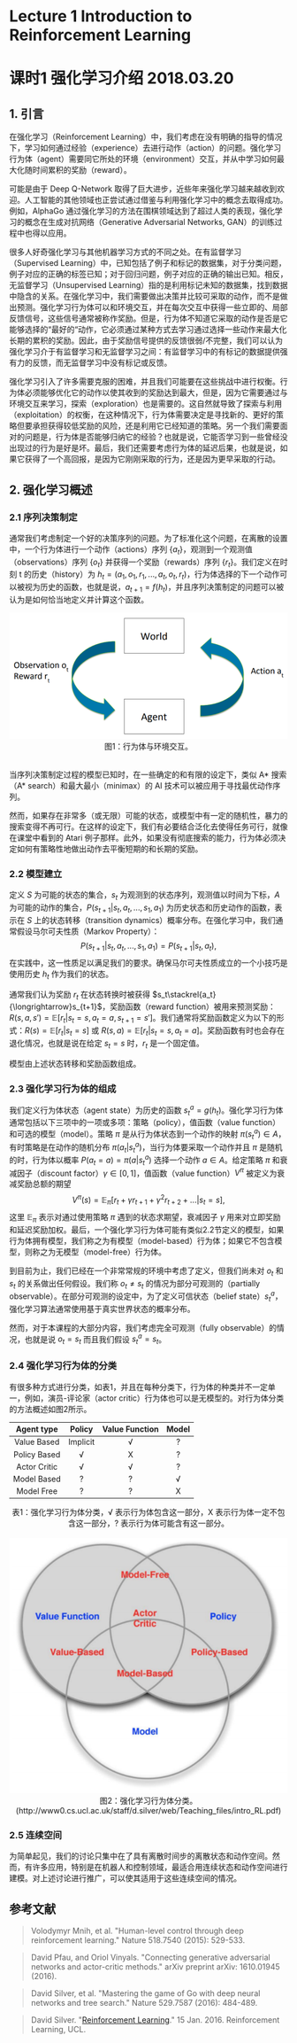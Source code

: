 # Lecture 1 Introduction to Reinforcement Learning

# 课时1 强化学习介绍 2018.03.20

## 1. 引言

在强化学习（Reinforcement Learning）中，我们考虑在没有明确的指导的情况下，学习如何通过经验（experience）去进行动作（action）的问题。强化学习行为体（agent）需要同它所处的环境（environment）交互，并从中学习如何最大化随时间累积的奖励（reward）。

可能是由于 Deep Q-Network 取得了巨大进步，近些年来强化学习越来越收到欢迎。人工智能的其他领域也正尝试通过借鉴与利用强化学习中的概念去取得成功。例如，AlphaGo 通过强化学习的方法在围棋领域达到了超过人类的表现，强化学习的概念在生成对抗网络（Generative Adversarial Networks, GAN）的训练过程中也得以应用。

很多人好奇强化学习与其他机器学习方式的不同之处。在有监督学习（Supervised Learning）中，已知包括了例子和标记的数据集，对于分类问题，例子对应的正确的标签已知；对于回归问题，例子对应的正确的输出已知。相反，无监督学习（Unsupervised Learning）指的是利用标记未知的数据集，找到数据中隐含的关系。在强化学习中，我们需要做出决策并比较可采取的动作，而不是做出预测。强化学习行为体可以和环境交互，并在每次交互中获得一些立即的、局部反馈信号，这些信号通常被称作奖励。但是，行为体不知道它采取的动作是否是它能够选择的“最好的“动作，它必须通过某种方式去学习通过选择一些动作来最大化长期的累积的奖励。因此，由于奖励信号提供的反馈很弱/不完整，我们可以认为强化学习介于有监督学习和无监督学习之间：有监督学习中的有标记的数据提供强有力的反馈，而无监督学习中没有标记或反馈。

强化学习引入了许多需要克服的困难，并且我们可能要在这些挑战中进行权衡。行为体必须能够优化它的动作以使其收到的奖励达到最大，但是，因为它需要通过与环境交互来学习，探索（exploration）也是需要的。这自然就导致了探索与利用（exploitation）的权衡，在这种情况下，行为体需要决定是寻找新的、更好的策略但要承担获得较低奖励的风险，还是利用它已经知道的策略。另一个我们需要面对的问题是，行为体是否能够归纳它的经验？也就是说，它能否学习到一些曾经没出现过的行为是好是坏。最后，我们还需要考虑行为体的延迟后果，也就是说，如果它获得了一个高回报，是因为它刚刚采取的行为，还是因为更早采取的行动。

## 2. 强化学习概述

### 2.1 序列决策制定

通常我们考虑制定一个好的决策序列的问题。为了标准化这个问题，在离散的设置中，一个行为体进行一个动作（actions）序列 $\lbrace a_t \rbrace$，观测到一个观测值（observations）序列 $\lbrace o_t \rbrace$ 并获得一个奖励（rewards）序列 $\lbrace r_t \rbrace$。我们定义在时刻 t 的历史（history）为 $h_t=(a_1,o_1,r_1,...,a_t,o_t,r_t)$，行为体选择的下一个动作可以被视为历史的函数，也就是说，$a_{t+1}=f(h_t)$，并且序列决策制定的问题可以被认为是如何恰当地定义并计算这个函数。

<div align=center><img src="img/fig1_1.png"/></div>

<div align=center>
图1：行为体与环境交互。
</div>
<br/>

当序列决策制定过程的模型已知时，在一些确定的和有限的设定下，类似 A* 搜索 （A* search）和最大最小（minimax）的 AI 技术可以被应用于寻找最优动作序列。

然而，如果存在非常多（或无限）可能的状态，或模型中有一定的随机性，暴力的搜索变得不再可行。在这样的设定下，我们有必要结合泛化去使得任务可行，就像在课堂中看到的 Atari 例子那样。此外，如果没有彻底搜索的能力，行为体必须决定如何有策略性地做出动作去平衡短期的和长期的奖励。

### 2.2 模型建立

定义 $S$ 为可能的状态的集合，$s_t$ 为观测到的状态序列，观测值以时间为下标，$A$ 为可能的动作的集合，$P(s_{t+1}|s_t,a_t,...,s_1,a_1)$ 为历史状态和历史动作的函数，表示在 $S$ 上的状态转移（transition dynamics）概率分布。在强化学习中，我们通常假设马尔可夫性质（Markov Property）：
$$
P(s_{t+1}|s_t,a_t,...,s_1,a_1)=P\left( s_{t+1}|s_t,a_t \right),
\tag{1}
$$
在实践中，这一性质足以满足我们的要求。确保马尔可夫性质成立的一个小技巧是使用历史 $h_t$ 作为我们的状态。

通常我们认为奖励 $r_t$ 在状态转换时被获得 $s_t\stackrel{a_t}{\longrightarrow}s_{t+1}$，奖励函数（reward function）被用来预测奖励：$R(s,a,s')=\mathbb{E}[r_t|s_t=s,a_t=a,s_{t+1}=s']$。我们通常将奖励函数定义为以下的形式：$R(s)=\mathbb{E}[r_t|s_t=s]$ 或 $R(s,a)=\mathbb{E}[r_t|s_t=s,a_t=a]$。奖励函数有时也会存在退化情况，也就是说在给定 $s_t=s$ 时，$r_t$ 是一个固定值。

模型由上述状态转移和奖励函数组成。

### 2.3 强化学习行为体的组成

我们定义行为体状态（agent state）为历史的函数 $s_t^a=g(h_t)$。强化学习行为体通常包括以下三项中的一项或多项：策略（policy），值函数（value function）和可选的模型（model）。策略 $\pi$ 是从行为体状态到一个动作的映射 $\pi(s_t^a)\in A$，有时策略是在动作的随机分布 $\pi(a_t|s_t^a)$，当行为体要采取一个动作并且 $\pi$ 是随机的时，行为体以概率 $P(a_t=a)=\pi(a|s_t^a)$ 选择一个动作 $a\in A$。给定策略 $\pi$ 和衰减因子（discount factor）$\gamma\in[0,1]$，值函数（value function）$V^{\pi}$ 被定义为衰减奖励总额的期望
$$
V^{\pi}(s)=\mathbb{E}_{\pi}\lbrack r_t+\gamma r_{t+1}+\gamma^2r_{t+2}+...|s_t=s \rbrack,
\tag{2}
$$
这里 $\mathbb{E}_{\pi}$ 表示对通过使用策略 $\pi$ 遇到的状态求期望，衰减因子 $\gamma$ 用来对立即奖励和延迟奖励加权。最后，一个强化学习行为体可能有类似2.2节定义的模型，如果行为体拥有模型，我们称之为有模型（model-based）行为体；如果它不包含模型，则称之为无模型（model-free）行为体。

到目前为止，我们已经在一个非常常规的环境中考虑了定义，但我们尚未对 $o_t$ 和 $s_t$ 的关系做出任何假设。我们称 $o_t\neq s_t$ 的情况为部分可观测的（partially observable）。在部分可观测的设定中，为了定义可信状态（belief state）$s_t^a$，强化学习算法通常使用基于真实世界状态的概率分布。

然而，对于本课程的大部分内容，我们考虑完全可观测（fully observable）的情况，也就是说 $o_t=s_t$ 而且我们假设 $s_t^a=s_t$。

### 2.4 强化学习行为体的分类

有很多种方式进行分类，如表1，并且在每种分类下，行为体的种类并不一定单一，例如，演员-评论家（actor critic）行为体也可以是无模型的。对行为体分类的方法概述如图2所示。

Agent type | Policy | Value Function | Model
 :-: | :-: | :-: | :-:
Value Based | Implicit | &radic; | ?
Policy Based | &radic; | X | ?
Actor Critic | &radic; | &radic; | ?
Model Based | ? | ? | &radic;
Model Free | ? | ? | X

<div align=center>
表1：强化学习行为体分类，&radic; 表示行为体包含这一部分，X 表示行为体一定不包含这一部分，? 表示行为体可能含有这一部分。
</div>
<br/>

<div align=center><img src="img/fig1_2.png"/></div>

<div align=center>
图2：强化学习行为体分类。(http://www0.cs.ucl.ac.uk/staff/d.silver/web/Teaching_files/intro_RL.pdf)
</div>

### 2.5 连续空间

为简单起见，我们的讨论只集中在了具有离散时间步的离散状态和动作空间。然而，有许多应用，特别是在机器人和控制领域，最适合用连续状态和动作空间进行建模。对上述讨论进行推广，可以使其适用于这些连续空间的情况。

## 参考文献

> Volodymyr Mnih, et al. "Human-level control through deep reinforcement learning." Nature 518.7540 (2015): 529-533.

> David Pfau, and Oriol Vinyals. "Connecting generative adversarial networks and actor-critic methods." arXiv preprint arXiv: 1610.01945 (2016).

> David Silver, et al. "Mastering the game of Go with deep neural networks and tree search." Nature 529.7587 (2016): 484-489.

> David Silver. "[Reinforcement Learning](http://www0.cs.ucl.ac.uk/staff/d.silver/web/Teaching_files/intro_RL.pdf)." 15 Jan. 2016. Reinforcement Learning, UCL.